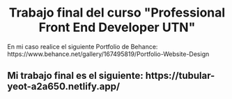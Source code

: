 <h1 align="center">Trabajo final del curso "Professional Front End Developer UTN"</h1> 
En mi caso realice el siguiente Portfolio de Behance:
https://www.behance.net/gallery/167495819/Portfolio-Website-Design

<h2 align="left" dir="auto">Mi trabajo final es el siguiente:</hs>
https://tubular-yeot-a2a650.netlify.app/
